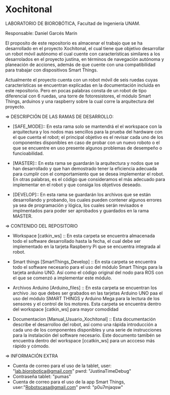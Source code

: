 # Xochitonal
LABORATORIO DE BIOROBÓTICA, Facultad de Ingeniería UNAM.

Responsable: Daniel Garcés Marín

El proposito de este repositorio es almacenar el trabajo que se ha desarrollado en el proyecto Xochitonal, el cual tiene que objetivo desarrollar un robot móvil autónomo el cual cuente con características similares a los desarrolados en el proyecto justina, en términos de navegación autónoma y planeación de acciones, además de que cuente con una compatibilidad para trabajar con dispositivos Smart Things. 

Actualmente el proyecto cuenta con un robot móvil de seis ruedas cuyas características se encuentran explicadas en la documentación incluida en este repositorio. Pero en pocas palabras consta de un robot de tipo diferencial con 6 ruedas, una torre de fotoresistores, el módulo Smart Things, arduinos y una raspberry sobre la cual corre la arquitectura del proyecto.

=> DESCRIPCIÓN DE LAS RAMAS DE DESARROLLO:

- [SAFE_MODE]:: En esta rama solo se mantendrá el el workspace con la arquitectura y los nodos mas sencillos para la prueba del hardware con el que cuenta el robot; el principal objetivo es el revisar cada uno de los componentes disponibles en caso de probar con un nuevo roboto o el que se encuentre en uso presente algunos problemas de desempeño o funcioabilidad.

- [MASTER]:: En esta rama se guardarán la arquitectura y nodos que se han desarrollado y que han demostrado tener la eficiencia adecuada para cumplir con el comportamiento que se desea implementar el robot. En otras palabras, es el código que consideramos el más adecuado para implementar en el robot y que consiga los objetivos deseado.

- [DEVELOP]:: En esta rama se guardarán los archivos que se están desarrollando y probando, los cuales pueden contener algunos errores ya sea de programación y lógica, los cuales serán revisados e implmentados para poder ser aprobados y guardados en la rama MASTER.

=> CONTENIDO DEL REPOSITORIO

- Workspace [catkin_ws] :: En esta carpeta se encuentra almacenada todo el software desarrollado hasta la fecha, el cual debe ser implementado en la tarjeta Raspberry Pi que se encuentra integrada al robot.

- Smart things [SmartThings_Develop] :: En esta carpeta se encuentra todo el software necesario para el uso del módulo Smart Things para la tarjeta arduino UNO. Así como el código original del nodo para ROS con el que se comenzó a implementar este módulo.

- Archivos Arduino [Arduino_files] :: En esta carpeta se encuentran los archivo .iso que debes ser grabados en las tarjetas Arduino UNO paa el uso del módulo SMART THINGS y Arduino Mega para la lectura de los sensores y el control de los motores. Esta carpeta se encuentra dentro del workspace [catkin_ws] para mayor comodidad

- Documentacion [Manual_Usuario_Xochitonal] :: Esta documentación describe el desarrolloo del robot, así como una rápida introducción a cada uno de los componentes disponibles y una serie de instrucciones para la instalación del software necesario. Este documento tamibén se encuentra dentro del workspace [ccatkin_ws] para un accceso más rápido y cómodo.

=> INFORMACIÓN EXTRA
- Cuenta de correo para el uso de la tablet, user: "lab.biorobotica@gmail.com"    pwrd: "JustinaTimeDebug" 
- Contraseña tablet: "pumas"
- Cuenta de correo para el uso de la app Smart Things, user:"Robotscasa@gmail.com"  pwrd: "p0u7mjaqsw"

